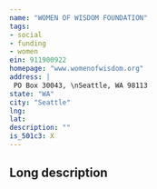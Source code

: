 ```yaml
---
name: "WOMEN OF WISDOM FOUNDATION"
tags:
- social
- funding
- women
ein: 911900922
homepage: "www.womenofwisdom.org"
address: |
 PO Box 30043, \nSeattle, WA 98113
state: "WA"
city: "Seattle"
lng: 
lat: 
description: ""
is_501c3: X
---
```


## Long description


